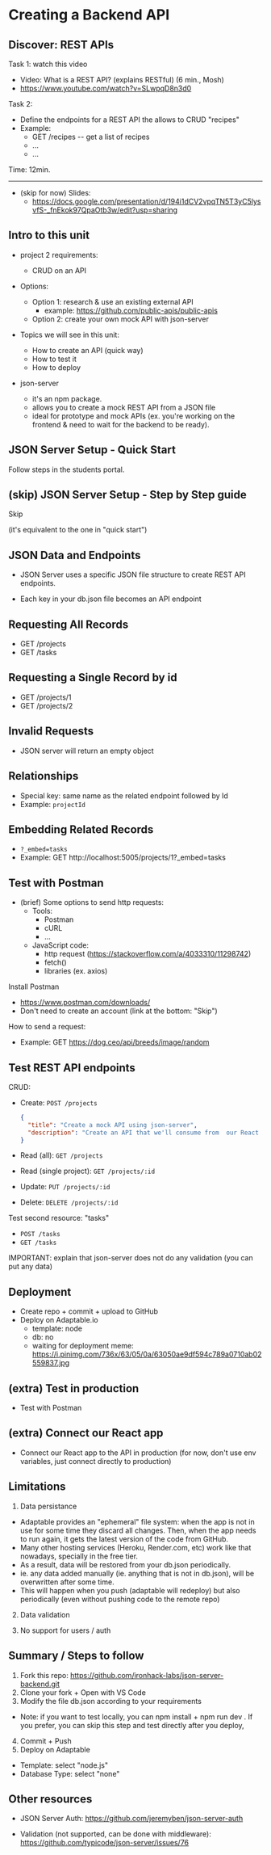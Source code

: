 

# Creating a Backend API


<!-- 

Status: ready


@LT: do this with the example we have in the students portal (projects + tasks )


@todo:
- if we use json-server, create recording

-->






## Discover: REST APIs

Task 1: watch this video 
  - Video: What is a REST API? (explains RESTful) (6 min., Mosh)
  - https://www.youtube.com/watch?v=SLwpqD8n3d0

Task 2:
  - Define the endpoints for a REST API the allows to CRUD "recipes"
  - Example:
    - GET /recipes -- get a list of recipes
    - ...
    - ...

Time: 12min.


---


- (skip for now) Slides: 
  <!-- @LT: skip for now (we will see REST in detail in m3) -->
  - https://docs.google.com/presentation/d/194i1dCV2vpqTN5T3yC5lysvfS-_fnEkok97QpaOtb3w/edit?usp=sharing




## Intro to this unit

- project 2 requirements: 
  - CRUD on an API

- Options:
  - Option 1: research & use an existing external API
    - example: https://github.com/public-apis/public-apis
  - Option 2: create your own mock API with json-server

- Topics we will see in this unit:
  - How to create an API (quick way)
  - How to test it
  - How to deploy

- json-server
  - it's an npm package.
  - allows you to create a mock REST API from a JSON file
  - ideal for prototype and mock APIs (ex. you're working on the frontend & need to wait for the backend to be ready).



## JSON Server Setup - Quick Start

Follow steps in the students portal.

<!-- Remember to fork -->


## (skip) JSON Server Setup - Step by Step guide

Skip 

(it's equivalent to the one in "quick start")




## JSON Data and Endpoints

- JSON Server uses a specific JSON file structure to create REST API endpoints.

- Each key in your db.json file becomes an API endpoint


## Requesting All Records

- GET /projects
- GET /tasks


## Requesting a Single Record by id

- GET /projects/1
- GET /projects/2


## Invalid Requests

- JSON server will return an empty object


## Relationships

- Special key: same name as the related endpoint followed by Id
- Example: `projectId`




## Embedding Related Records

- `?_embed=tasks`
- Example: GET http://localhost:5005/projects/1?_embed=tasks




## Test with Postman


- (brief) Some options to send http requests:
  - Tools:
    - Postman
    - cURL
    - ...
  - JavaScript code:
    - http request (https://stackoverflow.com/a/4033310/11298742)
    - fetch()
    - libraries (ex. axios)



Install Postman
  - https://www.postman.com/downloads/
  - Don't need to create an account (link at the bottom: "Skip")


How to send a request:
- Example: GET https://dog.ceo/api/breeds/image/random



## Test REST API endpoints

CRUD:

- Create: `POST /projects`

  ```json
  {
    "title": "Create a mock API using json-server",
    "description": "Create an API that we'll consume from  our React App"
  }
  ```

- Read (all): `GET /projects`

- Read (single project): `GET /projects/:id`

- Update: `PUT /projects/:id`

- Delete: `DELETE /projects/:id`


Test second resource: "tasks"
- `POST /tasks`
- `GET /tasks`



<!-- IMPORTANT -->
<!-- IMPORTANT -->

IMPORTANT: explain that json-server does not do any validation (you can put any data)

<!-- IMPORTANT -->
<!-- IMPORTANT -->



## Deployment

- Create repo + commit + upload to GitHub
- Deploy on Adaptable.io
  - template: node
  - db: no
  - waiting for deployment meme: https://i.pinimg.com/736x/63/05/0a/63050ae9df594c789a0710ab02559837.jpg


## (extra) Test in production

- Test with Postman



## (extra) Connect our React app

- Connect our React app to the API in production
  (for now, don't use env variables, just connect directly to production)


## Limitations

1. Data persistance
  - Adaptable provides an "ephemeral" file system: when the app is not in use for some time they discard all changes. Then, when the app needs to run again, it gets the latest version of the code from GitHub.
  - Many other hosting services (Heroku, Render.com, etc) work like that nowadays, specially in the free tier.
  - As a result, data will be restored from your db.json periodically.
  - ie. any data added manually (ie. anything that is not in db.json), will be overwritten after some time.
  - This will happen when you push (adaptable will redeploy) but also periodically (even without pushing code to the remote repo)


2. Data validation

3. No support for users / auth


<!--

Also: confusion 2 repos etc (to avoid this, do not run in localhost)

-->



## Summary / Steps to follow

<!-- @LT: share these steps with students -->

1. Fork this repo: https://github.com/ironhack-labs/json-server-backend.git
2. Clone your fork + Open with VS Code
3. Modify the file db.json  according to your requirements
  - Note: if you want to test locally, you can npm install + npm run dev . If you prefer, you can skip this step and test directly after you deploy,
4. Commit + Push
5. Deploy on Adaptable
  - Template: select "node.js"
  - Database Type:  select "none"



## Other resources

- JSON Server Auth: https://github.com/jeremyben/json-server-auth

- Validation (not supported, can be done with middleware): https://github.com/typicode/json-server/issues/76


